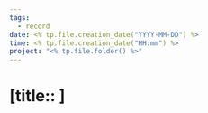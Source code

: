 ```yaml
---
tags: 
  - record
date: <% tp.file.creation_date("YYYY-MM-DD") %>
time: <% tp.file.creation_date("HH:mm") %>
project: "<% tp.file.folder() %>" 
---
```


# [title:: ]
